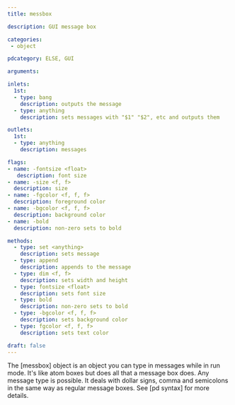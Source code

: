 ```yaml
---
title: messbox

description: GUI message box

categories:
 - object

pdcategory: ELSE, GUI

arguments:

inlets:
  1st:
  - type: bang
    description: outputs the message
  - type: anything
    description: sets messages with "$1" "$2", etc and outputs them

outlets: 
  1st:
  - type: anything
    description: messages

flags:
- name: -fontsize <float>
   description: font size
- name: -size <f, f>
  description: size
- name: -fgcolor <f, f, f>
  description: foreground color
- name: -bgcolor <f, f, f>
  description: background color
- name: -bold
  description: non-zero sets to bold

methods:
  - type: set <anything>
    description: sets message
  - type: append
    description: appends to the message
  - type: dim <f, f>
    description: sets width and height
  - type: fontsize <float>
    description: sets font size
  - type: bold
    description: non-zero sets to bold
  - type: -bgcolor <f, f, f>
    description: sets background color
  - type: fgcolor <f, f, f>
    description: sets text color

draft: false
---
```


The [messbox] object is an object you can type in messages while in run mode. It's like atom boxes but does all that a message box does. Any message type is possible. It deals with dollar signs, comma and semicolons in the same way as regular message boxes. See [pd syntax] for more details.
